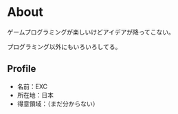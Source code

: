 # About
ゲームプログラミングが楽しいけどアイデアが降ってこない。

プログラミング以外にもいろいろしてる。

## Profile
- 名前：EXC
- 所在地：日本
- 得意領域：（まだ分からない）

